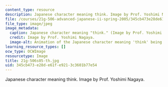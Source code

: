 ```yaml
---
content_type: resource
description: Japanese character meaning think. Image by Prof. Yoshimi Nagaya.
file: /courses/21g-506-advanced-japanese-ii-spring-2005/345cb473e28de61fe9213c3601b77e54_21g-506s05-th.jpg
file_type: image/jpeg
image_metadata:
  caption: Japanese character meaning "think." (Image by Prof. Yoshimi Nagaya.)
  credit: Image by Prof. Yoshimi Nagaya.
  image-alt: Animation of the Japanese character meaning 'think' being drawn.
learning_resource_types: []
ocw_type: OCWImage
resourcetype: Image
title: 21g-506s05-th.jpg
uid: 345cb473-e28d-e61f-e921-3c3601b77e54
---
```

Japanese character meaning think. Image by Prof. Yoshimi Nagaya.

